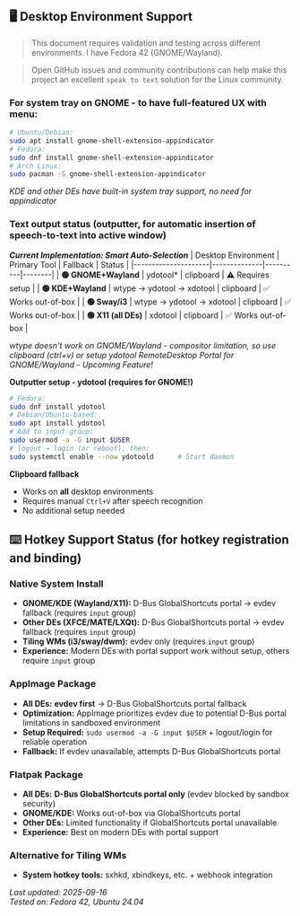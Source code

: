 ## 🖥️ Desktop Environment Support

> This document requires validation and testing across different environments. I have Fedora 42 (GNOME/Wayland).

> Open GitHub issues and community contributions can help make this project an excellent `speak to text` solution for the Linux community. 

### **For system tray on GNOME - to have full-featured UX with menu**:
```bash
# Ubuntu/Debian:
sudo apt install gnome-shell-extension-appindicator
# Fedora:
sudo dnf install gnome-shell-extension-appindicator
# Arch Linux:
sudo pacman -S gnome-shell-extension-appindicator
```
*KDE and other DEs have built-in system tray support, no need for appindicator*

### **Text output status (outputter, for automatic insertion of speech-to-text into active window)**

***Current Implementation: Smart Auto-Selection***
| Desktop Environment | Primary Tool | Fallback | Status |
|---------------------|--------------|----------|--------|
| **🟢 GNOME+Wayland** | ydotool* | clipboard | ⚠️ Requires setup |
| **🟢 KDE+Wayland** | wtype → ydotool → xdotool | clipboard | ✅ Works out-of-box |
| **🟢 Sway/i3** | wtype → ydotool → xdotool | clipboard | ✅ Works out-of-box |
| **🟢 X11 (all DEs)** | xdotool | clipboard | ✅ Works out-of-box |

 *wtype doesn't work on GNOME/Wayland - compositor limitation, so use clipboard (ctrl+v) or setup ydotool*
 *RemoteDesktop Portal for GNOME/Wayland - Upcoming Feature!*

**Outputter setup - ydotool (requires for GNOME!)**
```bash
# Fedora:
sudo dnf install ydotool
# Debian/Ubuntu-based:
sudo apt install ydotool
# Add to input group:
sudo usermod -a -G input $USER            
# logout → login (or reboot), then:
sudo systemctl enable --now ydotoold      # Start daemon
```

**Clipboard fallback**
- Works on **all** desktop environments  
- Requires manual `Ctrl+V` after speech recognition
- No additional setup needed

## ⌨️ **Hotkey Support Status (for hotkey registration and binding)**

### **Native System Install**
- **GNOME/KDE (Wayland/X11):** D-Bus GlobalShortcuts portal → evdev fallback (requires `input` group)
- **Other DEs (XFCE/MATE/LXQt):** D-Bus GlobalShortcuts portal → evdev fallback (requires `input` group)
- **Tiling WMs (i3/sway/dwm):** evdev only (requires `input` group)
- **Experience:** Modern DEs with portal support work without setup, others require `input` group

### **AppImage Package**
- **All DEs:** **evdev first** → D-Bus GlobalShortcuts portal fallback
- **Optimization:** AppImage prioritizes evdev due to potential D-Bus portal limitations in sandboxed environment
- **Setup Required:** `sudo usermod -a -G input $USER` + logout/login for reliable operation
- **Fallback:** If evdev unavailable, attempts D-Bus GlobalShortcuts portal

### **Flatpak Package**
- **All DEs:** **D-Bus GlobalShortcuts portal only** (evdev blocked by sandbox security)
- **GNOME/KDE:** Works out-of-box via GlobalShortcuts portal
- **Other DEs:** Limited functionality if GlobalShortcuts portal unavailable
- **Experience:** Best on modern DEs with portal support

### **Alternative for Tiling WMs**
- **System hotkey tools:** sxhkd, xbindkeys, etc. + webhook integration

*Last updated: 2025-09-16*  
*Tested on: Fedora 42, Ubuntu 24.04*